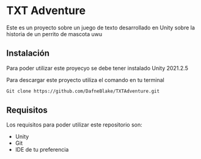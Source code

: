 # TXT Adventure

Este es un proyecto sobre un juego de texto desarrollado en Unity sobre la historia de un perrito de mascota uwu

## Instalación

Para poder utilizar este proyecyo se debe tener instalado Unity 2021.2.5

Para descargar este proyecto utiliza el comando en tu terminal

```bash
Git clone https://github.com/DafneBlake/TXTAdventure.git
```

## Requisitos

Los requisitos para poder utilizar este repositorio son:

* Unity
* Git
* IDE de tu preferencia
